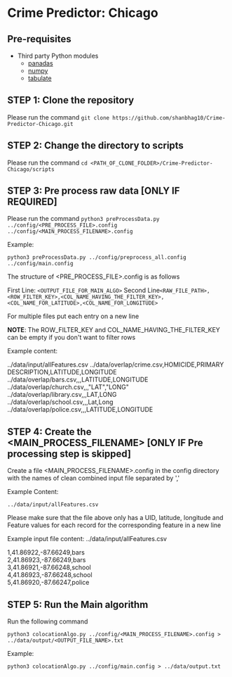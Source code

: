 # Crime Predictor: Chicago

## Pre-requisites

* Third party Python modules
  * [panadas](https://pandas.pydata.org/pandas-docs/stable/install.html)
  * [numpy](https://pypi.org/project/numpy/)
  * [tabulate](https://pypi.org/project/tabulate/)

## STEP 1: Clone the repository

Please run the command ``git clone https://github.com/shanbhag10/Crime-Predictor-Chicago.git``

## STEP 2: Change the directory to scripts

Please run the command ``cd <PATH_OF_CLONE_FOLDER>/Crime-Predictor-Chicago/scripts``

## STEP 3: Pre process raw data [ONLY IF REQUIRED]

Please run the command ``python3 preProcessData.py ../config/<PRE_PROCESS_FILE>.config ../config/<MAIN_PROCESS_FILENAME>.config``

Example:

``python3 preProcessData.py ../config/preprocess_all.config ../config/main.config``

The structure of <PRE_PROCESS_FILE>.config is as follows

First Line: ``<OUTPUT_FILE_FOR_MAIN_ALGO>``
Second Line``<RAW_FILE_PATH>,<ROW_FILTER_KEY>,<COL_NAME_HAVING_THE_FILTER_KEY>,<COL_NAME_FOR_LATITUDE>,<COL_NAME_FOR_LONGITUDE>``

For multiple files put each entry on a new line

**NOTE**: The ROW_FILTER_KEY and COL_NAME_HAVING_THE_FILTER_KEY can be empty if you don't want to filter rows

Example content:

../data/input/allFeatures.csv
../data/overlap/crime.csv,HOMICIDE,PRIMARY DESCRIPTION,LATITUDE,LONGITUDE<br>
../data/overlap/bars.csv,,,LATITUDE,LONGITUDE<br>
../data/overlap/church.csv,,,"LAT","LONG"<br>
../data/overlap/library.csv,,,LAT,LONG<br>
../data/overlap/school.csv,,,Lat,Long<br>
../data/overlap/police.csv,,,LATITUDE,LONGITUDE<br>

## STEP 4: Create the <MAIN_PROCESS_FILENAME> [ONLY IF Pre processing step is skipped]

Create a file <MAIN_PROCESS_FILENAME>.config in the config directory with the names of clean combined input file separated by ','

Example Content:

``../data/input/allFeatures.csv
``

Please make sure that the file above only has a UID, latitude, longitude and Feature values for each record for the corresponding feature in a new line

Example input file content: ../data/input/allFeatures.csv

1,41.86922,-87.66249,bars<br>
2,41.86923,-87.66249,bars<br>
3,41.86921,-87.66248,school<br>
4,41.86923,-87.66248,school<br>
5,41.86920,-87.66247,police

## STEP 5: Run the Main algorithm

Run the following command

``python3 colocationAlgo.py ../config/<MAIN_PROCESS_FILENAME>.config > ../data/output/<OUTPUT_FILE_NAME>.txt``

Example:

``python3 colocationAlgo.py ../config/main.config > ../data/output.txt``
